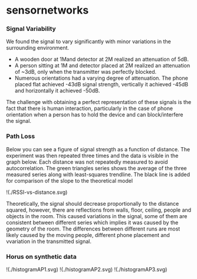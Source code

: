 # sensornetworks


### Signal Variability

We found the signal to vary significantly with minor variations in the surrounding environment. 
- A wooden door at 1Mand detector at 2M realized an attenuation of 5dB.
- A person sitting at 1M and detector placed at 2M realized an attenuation of ~3dB, only when the transmitter was perfectly blocked.  
- Numerous orientations had a varying degree of attenuation. The phone placed flat achieved -43dB signal strength, vertically it achieved -45dB and horizontally it achieved -50dB. 

The challenge with obtaining a perfect representation of these signals is the fact that there is human interaction, particularly in the case of phone orientation when a person has to hold the device and can block/interfere the signal.



### Path Loss

Below you can see a figure of signal strength as a function of distance. The experiment was then repeated three times and the data is visible in the graph below. Each distance was not repeatedly measured to avoid autocorrelation. The green triangles series shows the average of the three measured series along with least-squares trendline. The black line is added for comparison of the slope to the theoretical model

!(./RSSI-vs-distance.svg)

Theoretically, the signal should decrease proportionally to the distance squared, however, there are reflections from walls, floor, ceiling, people and objects in the room. This caused variations in the signal, some of them are consistent between different series which implies it was caused by the geometry of the room. The differences between different runs are most likely caused by the moving people, different phone placement and vvariation in the transmitted signal.

### Horus on synthetic data

!(./histogramAP1.svg)
!(./histogramAP2.svg)
!(./histogramAP3.svg)

